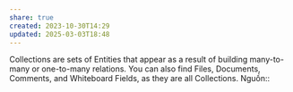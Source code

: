 ```yaml
---
share: true
created: 2023-10-30T14:29
updated: 2025-03-03T18:48
---
```

Collections are sets of Entities that appear as a result of building many-to-many or one-to-many relations. You can also find Files, Documents, Comments, and Whiteboard Fields, as they are all Collections.
Nguồn:: 